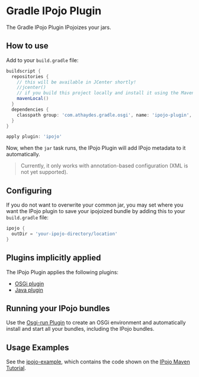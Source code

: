 # Gradle IPojo Plugin

The Gradle IPojo Plugin IPojoizes your jars.

## How to use

Add to your ``build.gradle`` file:

```groovy
buildscript {
  repositories {
    // this will be available in JCenter shortly!
    //jcenter() 
    // if you build this project locally and install it using the Maven plugin
    mavenLocal()
  }
  dependencies {
    classpath group: 'com.athaydes.gradle.osgi', name: 'ipojo-plugin', version: '1.0-SNAPSHOT'
  }
}

apply plugin: 'ipojo'
```

Now, when the ``jar`` task runs, the IPojo Plugin will add IPojo metadata to it automatically.


> Currently, it only works with annotation-based configuration (XML is not yet supported).


## Configuring

If you do not want to overwrite your common jar, you may set where you want the IPojo plugin
to save your ipojoized bundle by adding this to your ``build.gradle`` file:

```groovy
ipojo {
  outDir = 'your-ipojo-directory/location'
}
```

## Plugins implicitly applied

The IPojo Plugin applies the following plugins:

  * [OSGi plugin](http://www.gradle.org/docs/current/userguide/osgi_plugin.html)
  * [Java plugin](http://www.gradle.org/docs/current/userguide/tutorial_java_projects.html)
  
## Running your IPojo bundles

Use the [Osgi-run Plugin](https://github.com/renatoathaydes/osgi-run) to create an OSGi environment and automatically install and start all your bundles,
including the IPojo bundles.

## Usage Examples

See the [ipojo-example](https://github.com/renatoathaydes/osgi-run/tree/master/osgi-run-test/ipojo-example),
which contains the code shown on the [IPojo Maven Tutorial](http://felix.apache.org/documentation/subprojects/apache-felix-ipojo/apache-felix-ipojo-gettingstarted/ipojo-hello-word-maven-based-tutorial.html).

